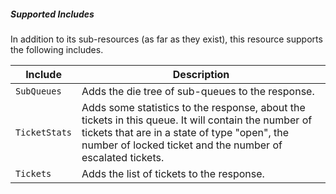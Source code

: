 ##### Supported Includes

In addition to its sub-resources (as far as they exist), this resource supports the following includes.

|Include|Description|
|-|-|
|```SubQueues```|Adds the die tree of sub-queues to the response.|
|```TicketStats```|Adds some statistics to the response, about the tickets in this queue. It will contain the number of tickets that are in a state of type "open", the number of locked ticket and the number of escalated tickets.|
|```Tickets```|Adds the list of tickets to the response.|
